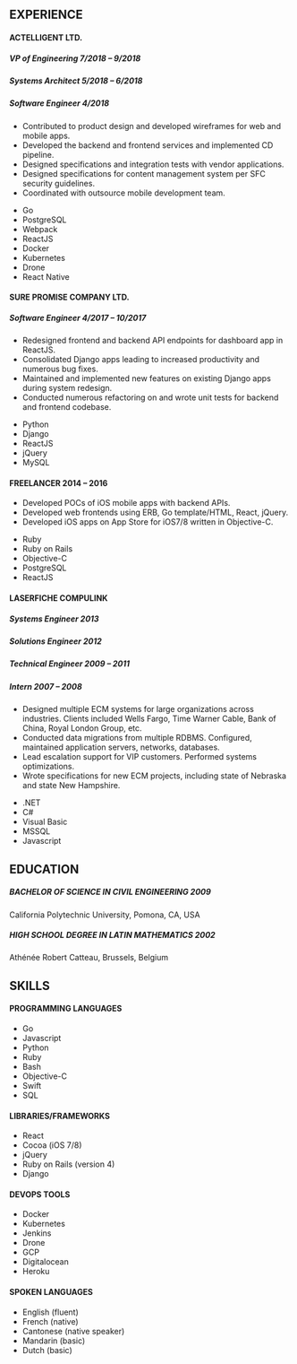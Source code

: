 ## EXPERIENCE
#### ACTELLIGENT LTD.
##### VP of Engineering <span class="period">7/2018 – 9/2018</span>
##### Systems Architect <span class="period">5/2018 – 6/2018</span>
##### Software Engineer <span class="period">4/2018</span>
- Contributed to product design and developed wireframes for web and mobile apps.
- Developed the backend and frontend services and implemented CD pipeline. 
- Designed specifications and integration tests with vendor applications.
- Designed specifications for content management system per SFC security guidelines.
- Coordinated with outsource mobile development team.

<ul class="technologies">
<li>Go</li>
<li>PostgreSQL</li>
<li>Webpack</li>
<li>ReactJS</li>
<li>Docker</li>
<li>Kubernetes</li>
<li>Drone</li>
<li>React Native</li>
</ul>

#### SURE PROMISE COMPANY LTD.
##### Software Engineer <span class="period">4/2017 – 10/2017</span>
- Redesigned frontend and backend API endpoints for dashboard app in ReactJS.
- Consolidated Django apps leading to increased productivity and numerous bug fixes.
- Maintained and implemented new features on existing Django apps during system redesign.
- Conducted numerous refactoring on and wrote unit tests for backend and frontend codebase.

<ul class="technologies">
<li>Python</li>
<li>Django</li>
<li>ReactJS</li>
<li>jQuery</li>
<li>MySQL</li>
</ul>

#### FREELANCER <span class="period">2014 – 2016</span>
- Developed POCs of iOS mobile apps with backend APIs.
- Developed web frontends using ERB, Go template/HTML, React, jQuery.
- Developed iOS apps on App Store for iOS7/8 written in Objective-C.

<ul class="technologies">
<li>Ruby</li>
<li>Ruby on Rails</li>
<li>Objective-C</li>
<li>PostgreSQL</li>
<li>ReactJS</li>
</ul>

#### LASERFICHE COMPULINK
##### Systems Engineer 		<span class="period">2013</span>
##### Solutions Engineer 	<span class="period">2012</span>
##### Technical Engineer 	<span class="period">2009 – 2011</span>
##### Intern 				<span class="period">2007 – 2008</span>
- Designed multiple ECM systems for large organizations across industries.  Clients included Wells Fargo, Time Warner Cable, Bank of China, Royal London Group, etc.
- Conducted data migrations from multiple RDBMS. Configured, maintained application servers, networks, databases.
- Lead escalation support for VIP customers. Performed systems optimizations.
- Wrote specifications for new ECM projects, including state of Nebraska and state New Hampshire.

<ul class="technologies">
<li>.NET</li>
<li>C#</li>
<li>Visual Basic</li>
<li>MSSQL</li>
<li>Javascript</li>
</ul>

## EDUCATION

##### BACHELOR OF SCIENCE IN CIVIL ENGINEERING <span class="period">2009</span>
California Polytechnic University, Pomona, CA, USA

##### HIGH SCHOOL DEGREE IN LATIN MATHEMATICS <span class="period">2002</span>
Athénée Robert Catteau, Brussels, Belgium

## SKILLS
#### PROGRAMMING LANGUAGES
- Go
- Javascript
- Python
- Ruby 
- Bash 
- Objective-C 
- Swift
- SQL 

#### LIBRARIES/FRAMEWORKS
- React 
- Cocoa (iOS 7/8)
- jQuery 
- Ruby on Rails (version 4)
- Django 

#### DEVOPS TOOLS
- Docker 
- Kubernetes 
- Jenkins 
- Drone 
- GCP 
- Digitalocean 
- Heroku 

#### SPOKEN LANGUAGES
- English (fluent) 
- French (native) 
- Cantonese (native speaker) 
- Mandarin (basic) 
- Dutch (basic)

